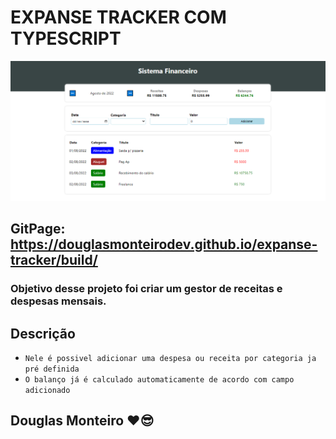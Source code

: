 # EXPANSE TRACKER COM TYPESCRIPT



 <p align="center">
      <img src="src/assets/preview/home_preview.png">
</p>

## GitPage: https://douglasmonteirodev.github.io/expanse-tracker/build/

### Objetivo desse projeto foi criar um gestor de receitas e despesas mensais.

## Descrição

- `Nele é possivel adicionar uma despesa ou receita por categoria ja pré definida`
- `O balanço já é calculado automaticamente de acordo com campo adicionado`

## Douglas Monteiro ❤😎
